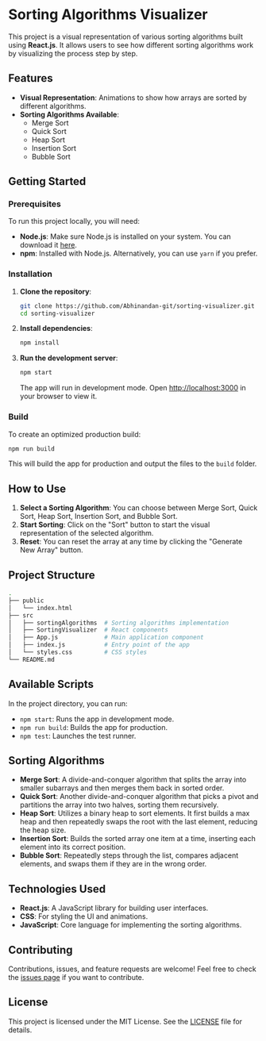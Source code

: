 # Sorting Algorithms Visualizer

This project is a visual representation of various sorting algorithms built using **React.js**. It allows users to see how different sorting algorithms work by visualizing the process step by step.

## Features

- **Visual Representation**: Animations to show how arrays are sorted by different algorithms.
- **Sorting Algorithms Available**:
  - Merge Sort
  - Quick Sort
  - Heap Sort
  - Insertion Sort
  - Bubble Sort

## Getting Started

### Prerequisites

To run this project locally, you will need:

- **Node.js**: Make sure Node.js is installed on your system. You can download it [here](https://nodejs.org/).
- **npm**: Installed with Node.js. Alternatively, you can use `yarn` if you prefer.

### Installation

1. **Clone the repository**:
   ```bash
   git clone https://github.com/Abhinandan-git/sorting-visualizer.git
   cd sorting-visualizer
   ```

2. **Install dependencies**:
   ```bash
   npm install
   ```

3. **Run the development server**:
   ```bash
   npm start
   ```

   The app will run in development mode. Open [http://localhost:3000](http://localhost:3000) in your browser to view it.

### Build

To create an optimized production build:

```bash
npm run build
```

This will build the app for production and output the files to the `build` folder.

## How to Use

1. **Select a Sorting Algorithm**: You can choose between Merge Sort, Quick Sort, Heap Sort, Insertion Sort, and Bubble Sort.
2. **Start Sorting**: Click on the "Sort" button to start the visual representation of the selected algorithm.
3. **Reset**: You can reset the array at any time by clicking the "Generate New Array" button.

## Project Structure

```bash
.
├── public
│   └── index.html
├── src
│   ├── sortingAlgorithms  # Sorting algorithms implementation
│   ├── SortingVisualizer  # React components
│   ├── App.js             # Main application component
│   ├── index.js           # Entry point of the app
│   └── styles.css         # CSS styles
└── README.md
```

## Available Scripts

In the project directory, you can run:

- `npm start`: Runs the app in development mode.
- `npm run build`: Builds the app for production.
- `npm test`: Launches the test runner.

## Sorting Algorithms

- **Merge Sort**: A divide-and-conquer algorithm that splits the array into smaller subarrays and then merges them back in sorted order.
- **Quick Sort**: Another divide-and-conquer algorithm that picks a pivot and partitions the array into two halves, sorting them recursively.
- **Heap Sort**: Utilizes a binary heap to sort elements. It first builds a max heap and then repeatedly swaps the root with the last element, reducing the heap size.
- **Insertion Sort**: Builds the sorted array one item at a time, inserting each element into its correct position.
- **Bubble Sort**: Repeatedly steps through the list, compares adjacent elements, and swaps them if they are in the wrong order.

## Technologies Used

- **React.js**: A JavaScript library for building user interfaces.
- **CSS**: For styling the UI and animations.
- **JavaScript**: Core language for implementing the sorting algorithms.

## Contributing

Contributions, issues, and feature requests are welcome! Feel free to check the [issues page](https://github.com/Abhinandan-git/sorting-visualizer/issues) if you want to contribute.

## License

This project is licensed under the MIT License. See the [LICENSE](LICENSE) file for details.